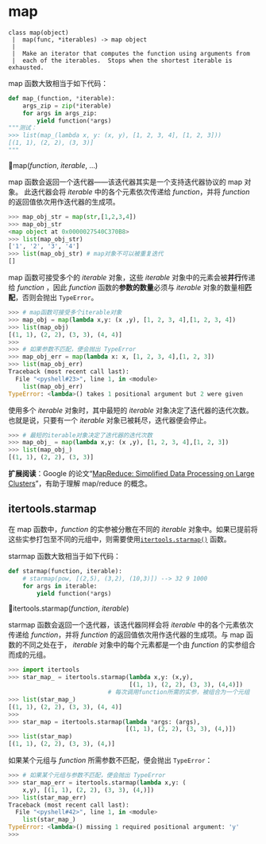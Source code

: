 # map

```
class map(object)
 |  map(func, *iterables) -> map object
 |  
 |  Make an iterator that computes the function using arguments from
 |  each of the iterables.  Stops when the shortest iterable is exhausted.
```

map 函数大致相当于如下代码：

```python
def map_(function, *iterable):
    args_zip = zip(*iterable)
    for args in args_zip:
        yield function(*args)
"""测试：
>>> list(map_(lambda x, y: (x, y), [1, 2, 3, 4], [1, 2, 3]))
[(1, 1), (2, 2), (3, 3)]
"""
```

🔨map(*function*, *iterable*, ...)

map 函数会返回一个迭代器——该迭代器其实是一个支持迭代器协议的 map 对象。
此迭代器会将 *iterable* 中的各个元素依次传递给 *function*，并将 *function* 的返回值依次用作迭代器的生成项。

```python
>>> map_obj_str = map(str,[1,2,3,4])
>>> map_obj_str
<map object at 0x0000027540C370B8>
>>> list(map_obj_str)
['1', '2', '3', '4']
>>> list(map_obj_str) # map对象不可以被重复迭代
[]
```

map 函数可接受多个的 *iterable* 对象，这些 *iterable* 对象中的元素会被**并行**传递给 *function* ，因此 *function* 函数的**参数的数量**必须与 *iterable* 对象的数量相**匹配**，否则会抛出 `TypeError`。

```python
>>> # map函数可接受多个iterable对象
>>> map_obj = map(lambda x,y: (x ,y), [1, 2, 3, 4],[1, 2, 3, 4])
>>> list(map_obj)
[(1, 1), (2, 2), (3, 3), (4, 4)]
>>>
>>> # 如果参数不匹配，便会抛出 TypeError
>>> map_obj_err = map(lambda x: x, [1, 2, 3, 4],[1, 2, 3])
>>> list(map_obj_err)
Traceback (most recent call last):
  File "<pyshell#23>", line 1, in <module>
    list(map_obj_err)
TypeError: <lambda>() takes 1 positional argument but 2 were given
```

使用多个 *iterable* 对象时，其中最短的 *iterable* 对象决定了迭代器的迭代次数。也就是说，只要有一个 *iterable* 对象已被耗尽，迭代器便会停止。

```python
>>> # 最短的iterable对象决定了迭代器的迭代次数
>>> map_obj_ = map(lambda x,y: (x ,y), [1, 2, 3, 4],[1, 2, 3])
>>> list(map_obj_)
[(1, 1), (2, 2), (3, 3)]
```

**扩展阅读**：Google 的论文“[MapReduce: Simplified Data Processing on Large Clusters](https://ai.google/research/pubs/pub62)”，有助于理解 map/reduce 的概念。

## itertools.starmap

在 map 函数中，*function* 的实参被分散在不同的 *iterable* 对象中。如果已提前将这些实参打包至不同的元组中，则需要使用[`itertools.starmap()`](https://docs.python.org/3.7/library/itertools.html#itertools.starmap) 函数。

starmap 函数大致相当于如下代码：

```python
def starmap(function, iterable):
    # starmap(pow, [(2,5), (3,2), (10,3)]) --> 32 9 1000
    for args in iterable:
        yield function(*args)
```

🔨itertools.starmap(*function*, *iterable*)

starmap 函数会返回一个迭代器，该迭代器同样会将 *iterable* 中的各个元素依次传递给 *function*，并将 *function* 的返回值依次用作迭代器的生成项。与 map 函数的不同之处在于， *iterable* 对象中的每个元素都是一个由 *function* 的实参组合而成的元组。

```python
>>> import itertools
>>> star_map_ = itertools.starmap(lambda x,y: (x,y), 
                                  [(1, 1), (2, 2), (3, 3), (4,4)])
							# 每次调用function所需的实参，被组合为一个元组
>>> list(star_map_)
[(1, 1), (2, 2), (3, 3), (4, 4)]
>>>
>>> star_map = itertools.starmap(lambda *args: (args), 
                                 [(1, 1), (2, 2), (3, 3), (4,)])
>>> list(star_map)
[(1, 1), (2, 2), (3, 3), (4,)]
```

如果某个元组与 *function* 所需参数不匹配，便会抛出 `TypeError`：

```python
>>> # 如果某个元组与参数不匹配，便会抛出 TypeError
>>> star_map_err = itertools.starmap(lambda x,y: (
    x,y), [(1, 1), (2, 2), (3, 3), (4,)])
>>> list(star_map_err)
Traceback (most recent call last):
  File "<pyshell#42>", line 1, in <module>
    list(star_map_)
TypeError: <lambda>() missing 1 required positional argument: 'y'
>>> 
```

